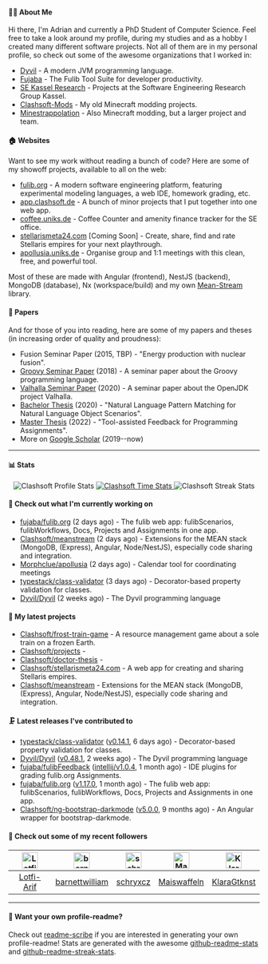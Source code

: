#### 👨‍💻 About Me

Hi there, I'm Adrian and currently a PhD Student of Computer Science.
Feel free to take a look around my profile, during my studies and as a hobby I created many different software projects.
Not all of them are in my personal profile, so check out some of the awesome organizations that I worked in:

- [Dyvil](https://github.com/Dyvil) - A modern JVM programming language.
- [Fujaba](https://github.com/fujaba) - The Fulib Tool Suite for developer productivity.
- [SE Kassel Research](https://github.com/sekassel-research) - Projects at the Software Engineering Research Group Kassel.
- [Clashsoft-Mods](https://github.com/Clashsoft-Mods) - My old Minecraft modding projects.
- [Minestrappolation](https://github.com/MinestrapTeam) - Also Minecraft modding, but a larger project and team.

#### 🏠 Websites

Want to see my work without reading a bunch of code?
Here are some of my showoff projects, available to all on the web:

- [fulib.org](https://www.fulib.org) - A modern software engineering platform, featuring experimental modeling languages, a web IDE, homework grading, etc.
- [app.clashsoft.de](https://app.clashsoft.de) - A bunch of minor projects that I put together into one web app.
- [coffee.uniks.de](https://coffee.uniks.de/) - Coffee Counter and amenity finance tracker for the SE office.
- [stellarismeta24.com](https://stellarismeta24.com) [Coming Soon] - Create, share, find and rate Stellaris empires for your next playthrough.
- [apollusia.uniks.de](https://apollusia.uniks.de) - Organise group and 1:1 meetings with this clean, free, and powerful tool.

Most of these are made with Angular (frontend), NestJS (backend), MongoDB (database), Nx (workspace/build) and my own [Mean-Stream](https://github.com/Clashsoft/Meanstream) library.

#### 📄 Papers

And for those of you into reading, here are some of my papers and theses (in increasing order of quality and proudness):

- Fusion Seminar Paper (2015, TBP) - "Energy production with nuclear fusion".
- [Groovy Seminar Paper](https://github.com/Clashsoft/Seminar-Groovy) (2018) - A seminar paper about the Groovy programming language.
- [Valhalla Seminar Paper](https://github.com/Clashsoft/Seminar-Valhalla) (2020) - A seminar paper about the OpenJDK project Valhalla.
- [Bachelor Thesis](https://github.com/Clashsoft/Bachelor-Thesis) (2020) - "Natural Language Pattern Matching for Natural Language Object Scenarios".
- [Master Thesis](https://github.com/Clashsoft/Master-Thesis) (2022) - "Tool-assisted Feedback for Programming Assignments".
- More on [Google Scholar](https://scholar.google.com/citations?user=8mKnH8wAAAAJ&hl=en&oi=ao) (2019--now)

---

#### 📊 Stats

<div align=center>
  <img src="https://github-readme-stats.vercel.app/api?username=Clashsoft&show_icons=true&theme=dark&count_private=true&icon_color=0075ff&include_all_commits=true" alt="Clashsoft Profile Stats">

    

  <a href="https://wakatime.com/@Clashsoft">
    <img src="https://github-readme-stats.vercel.app/api/wakatime?username=Clashsoft&theme=dark&layout=compact&langs_count=10" alt="Clashsoft Time Stats">
  </a>

  <img src="http://github-readme-streak-stats.herokuapp.com?user=Clashsoft&theme=dark" alt="Clashsoft Streak Stats">
</div>

#### 👷‍ Check out what I'm currently working on

- [fujaba/fulib.org](https://github.com/fujaba/fulib.org) (2 days ago) - The fulib web app: fulibScenarios, fulibWorkflows, Docs, Projects and Assignments in one app.
- [Clashsoft/meanstream](https://github.com/Clashsoft/meanstream) (2 days ago) - Extensions for the MEAN stack (MongoDB, (Express), Angular, Node/NestJS), especially code sharing and integration.
- [Morphclue/apollusia](https://github.com/Morphclue/apollusia) (2 days ago) - Calendar tool for coordinating meetings
- [typestack/class-validator](https://github.com/typestack/class-validator) (3 days ago) - Decorator-based property validation for classes.
- [Dyvil/Dyvil](https://github.com/Dyvil/Dyvil) (2 weeks ago) - The Dyvil programming language

#### 🌱 My latest projects

- [Clashsoft/frost-train-game](https://github.com/Clashsoft/frost-train-game) - A resource management game about a sole train on a frozen Earth.
- [Clashsoft/projects](https://github.com/Clashsoft/projects) - 
- [Clashsoft/doctor-thesis](https://github.com/Clashsoft/doctor-thesis) - 
- [Clashsoft/stellarismeta24.com](https://github.com/Clashsoft/stellarismeta24.com) - A web app for creating and sharing Stellaris empires.
- [Clashsoft/meanstream](https://github.com/Clashsoft/meanstream) - Extensions for the MEAN stack (MongoDB, (Express), Angular, Node/NestJS), especially code sharing and integration.

#### 🗜 Latest releases I've contributed to

- [typestack/class-validator](https://github.com/typestack/class-validator) ([v0.14.1](https://github.com/typestack/class-validator/releases/tag/v0.14.1), 6 days ago) - Decorator-based property validation for classes.
- [Dyvil/Dyvil](https://github.com/Dyvil/Dyvil) ([v0.48.1](https://github.com/Dyvil/Dyvil/releases/tag/v0.48.1), 2 weeks ago) - The Dyvil programming language
- [fujaba/fulibFeedback](https://github.com/fujaba/fulibFeedback) ([intellij/v1.0.4](https://github.com/fujaba/fulibFeedback/releases/tag/intellij/v1.0.4), 1 month ago) - IDE plugins for grading fulib.org Assignments.
- [fujaba/fulib.org](https://github.com/fujaba/fulib.org) ([v1.17.0](https://github.com/fujaba/fulib.org/releases/tag/v1.17.0), 1 month ago) - The fulib web app: fulibScenarios, fulibWorkflows, Docs, Projects and Assignments in one app.
- [Clashsoft/ng-bootstrap-darkmode](https://github.com/Clashsoft/ng-bootstrap-darkmode) ([v5.0.0](https://github.com/Clashsoft/ng-bootstrap-darkmode/releases/tag/v5.0.0), 9 months ago) - An Angular wrapper for bootstrap-darkmode.

#### 🚶 Check out some of my recent followers

| [<img src="https://github.com/Lotfi-Arif.png?size=128" alt="Lotfi-Arif Profile Avatar" width="32">](https://github.com/Lotfi-Arif)| [<img src="https://github.com/barnettwilliam.png?size=128" alt="barnettwilliam Profile Avatar" width="32">](https://github.com/barnettwilliam)| [<img src="https://github.com/schryxcz.png?size=128" alt="schryxcz Profile Avatar" width="32">](https://github.com/schryxcz)| [<img src="https://github.com/Maiswaffeln.png?size=128" alt="Maiswaffeln Profile Avatar" width="32">](https://github.com/Maiswaffeln)| [<img src="https://github.com/KlaraGtknst.png?size=128" alt="KlaraGtknst Profile Avatar" width="32">](https://github.com/KlaraGtknst)|
|:---:|:---:|:---:|:---:|:---:|
| [Lotfi-Arif](https://github.com/Lotfi-Arif)| [barnettwilliam](https://github.com/barnettwilliam)| [schryxcz](https://github.com/schryxcz)| [Maiswaffeln](https://github.com/Maiswaffeln)| [KlaraGtknst](https://github.com/KlaraGtknst)|

---

#### 📇 Want your own profile-readme?
Check out [readme-scribe](https://github.com/muesli/readme-scribe) if you are interested in generating your own profile-readme!
Stats are generated with the awesome [github-readme-stats](https://github.com/anuraghazra/github-readme-stats) and [github-readme-streak-stats](https://github.com/DenverCoder1/github-readme-streak-stats).
